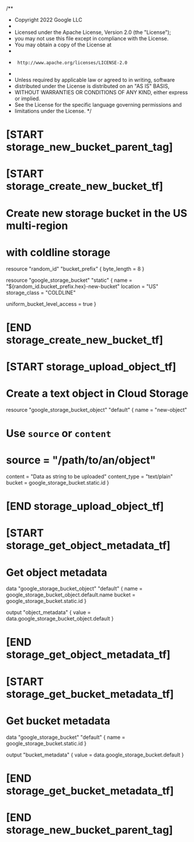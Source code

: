/**
 * Copyright 2022 Google LLC
 *
 * Licensed under the Apache License, Version 2.0 (the "License");
 * you may not use this file except in compliance with the License.
 * You may obtain a copy of the License at
 *
 *      http://www.apache.org/licenses/LICENSE-2.0
 *
 * Unless required by applicable law or agreed to in writing, software
 * distributed under the License is distributed on an "AS IS" BASIS,
 * WITHOUT WARRANTIES OR CONDITIONS OF ANY KIND, either express or implied.
 * See the License for the specific language governing permissions and
 * limitations under the License.
 */

# [START storage_new_bucket_parent_tag]
# [START storage_create_new_bucket_tf]
# Create new storage bucket in the US multi-region
# with coldline storage
resource "random_id" "bucket_prefix" {
  byte_length = 8
}

resource "google_storage_bucket" "static" {
  name          = "${random_id.bucket_prefix.hex}-new-bucket"
  location      = "US"
  storage_class = "COLDLINE"

  uniform_bucket_level_access = true
}
# [END storage_create_new_bucket_tf]

# [START storage_upload_object_tf]
# Create a text object in Cloud Storage
resource "google_storage_bucket_object" "default" {
  name = "new-object"
  # Use `source` or `content`
  # source       = "/path/to/an/object"
  content      = "Data as string to be uploaded"
  content_type = "text/plain"
  bucket       = google_storage_bucket.static.id
}
# [END storage_upload_object_tf]

# [START storage_get_object_metadata_tf]
# Get object metadata
data "google_storage_bucket_object" "default" {
  name   = google_storage_bucket_object.default.name
  bucket = google_storage_bucket.static.id
}

output "object_metadata" {
  value = data.google_storage_bucket_object.default
}
# [END storage_get_object_metadata_tf]

# [START storage_get_bucket_metadata_tf]
# Get bucket metadata
data "google_storage_bucket" "default" {
  name = google_storage_bucket.static.id
}

output "bucket_metadata" {
  value = data.google_storage_bucket.default
}
# [END storage_get_bucket_metadata_tf]
# [END storage_new_bucket_parent_tag]